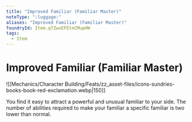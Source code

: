 ```yaml
---
title: "Improved Familiar (Familiar Master)"
noteType: ":luggage:"
aliases: "Improved Familiar (Familiar Master)"
foundryId: Item.q7ZwxEFEtnCMupHW
tags:
  - Item
---
```


# Improved Familiar (Familiar Master)
![[Mechanics/Character Building/Feats/zz_asset-files/icons-sundries-books-book-red-exclamation.webp|150]]

You find it easy to attract a powerful and unusual familiar to your side. The number of abilities required to make your familiar a specific familiar is two lower than normal.
